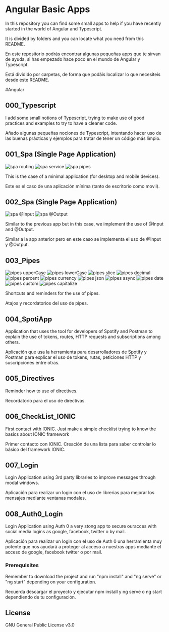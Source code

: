 # Angular Basic Apps

In this repository you can find some small apps to help if you have recently started in the world of Angular and Typescript.

It is divided by folders and you can locate what you need from this README.

En este repositorio podrás encontrar algunas pequeñas apps que te sirvan de ayuda, si has empezado hace poco en el mundo de Angular y Typescript.

Está dividido por carpetas, de forma que podáis localizar lo que necesiteis desde este README.

#Angular

## 000_Typescript

I add some small notions of Typescript, trying to make use of good practices and examples to try to have a cleaner code.

Añado algunas pequeñas nociones de Typescript, intentando hacer uso de las buenas prácticas y ejemplos para tratar de tener un código más limpio.

## 001_Spa (Single Page Application)
![spa routing](https://img.shields.io/badge/spa-routing-brightgreen.svg)
![spa service](https://img.shields.io/badge/spa-service-blue.svg)
![spa pipes](https://img.shields.io/badge/spa-pipes-brightgreen.svg)

This is the case of a minimal application (for desktop and mobile devices).

Este es el caso de una aplicación mínima (tanto de escritorio como movil).

## 002_Spa (Single Page Application)
![spa @Input](https://img.shields.io/badge/spa-@Input-brightgreen.svg)
![spa @Output](https://img.shields.io/badge/spa-output-blue.svg)

Similar to the previous app but in this case, we implement the use of @Input and @Output.

Similar a la app anterior pero en este caso se implementa el uso de @Input y @Output.

## 003_Pipes
![pipes upperCase](https://img.shields.io/badge/pipes-uppercase-brightgreen.svg)
![pipes lowerCase](https://img.shields.io/badge/pipes-lowercase-blue.svg)
![pipes slice](https://img.shields.io/badge/pipes-slice-brightgreen.svg)
![pipes decimal](https://img.shields.io/badge/pipes-decimal-blue.svg)
![pipes percent](https://img.shields.io/badge/pipes-percent-brightgreen.svg)
![pipes currency](https://img.shields.io/badge/pipes-currency-blue.svg)
![pipes json](https://img.shields.io/badge/pipes-async-brightgreen.svg)
![pipes async](https://img.shields.io/badge/pipes-decimal-blue.svg)
![pipes date](https://img.shields.io/badge/pipes-date-brightgreen.svg)
![pipes custom](https://img.shields.io/badge/pipes-custom-blue.svg)
![pipes capitalize](https://img.shields.io/badge/pipes-capitalize-brightgreen.svg)

Shortcuts and reminders for the use of pipes.

Atajos y recordatorios del uso de pipes.

## 004_SpotiApp

Application that uses the tool for developers of Spotify and Postman to explain the use of tokens, routes, HTTP requests and subscriptions among others.

Aplicación que usa la herramienta para desarrolladores de Spotify y Postman para explicar el uso de tokens, rutas, peticiones HTTP y suscripciones entre otras.

## 005_Directives

Reminder how to use of directives.

Recordatorio para el uso de directivas.

## 006_CheckList_IONIC

First contact with IONIC. Just make a simple checklist trying to know the basics about IONIC framework

Primer contacto con IONIC. Creación de una lista para saber controlar lo básico del framework IONIC.

## 007_Login

Login Application using 3rd party libraries to improve messages through modal windows.

Aplicación para realizar un login con el uso de librerias para mejorar los mensajes mediante ventanas modales.

## 008_Auth0_Login

Login Application using Auth 0 a very stong app to secure ouracces with social media logins as google, facebook, twitter o by mail.

Aplicación para realizar un login con el uso de Auth 0 una herramienta muy potente que nos ayudará a proteger al acceso a nuestras apps mediante el acceso de google, facebook twitter o por mail.

### Prerequisites

Remember to download the project and run "npm install" and "ng serve" or "ng start" depending on your configuration.

Recuerda descargar el proyecto y ejecutar npm install y ng serve o ng start dependiendo de tu configuración.

## License

GNU General Public License v3.0
